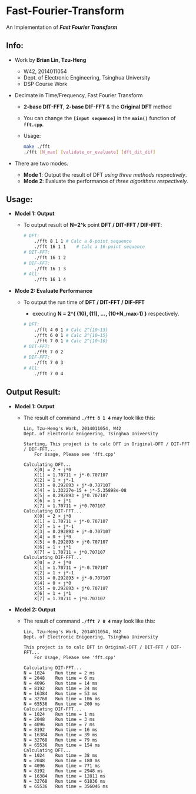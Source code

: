 # Fast-Fourier-Transform

An Implementation of *__Fast Fourier Transform__*



## Info:

* Work by __Brian Lin, Tzu-Heng__
  * W42, 2014011054
  * Dept. of Electronic Engineering, Tsinghua University
  * DSP Course Work


* Decimate in Time/Frequency, Fast Fourier Transform
  * __2-base DIT-FFT__, __2-base DIF-FFT__ & the __Original DFT__ method

  * You can change the __`[input sequence]`__ in the __`main()`__ function of __`fft.cpp`__.

  * Usage:

    ```sh
    make ./fft
    ./fft [N_max] [validate_or_evaluate] [dft_dit_dif]
    ```

* There are two modes. 
  * __Mode 1__: Output the result of DFT *using three methods respectively*.
  * __Mode 2__: Evaluate the performance of *three algorithms respectively*.




## Usage:

* __Model 1: Output__
  * To output result of __N=2^k__ point __DFT / DIT-FFT / DIF-FFT__:

    ```sh
    # DFT:
    	./fft 8 1 1	# Calc a 8-point sequence
    	./fft 16 1 1	# Calc a 16-point sequence
    # DIT-FFT:
    	./fft 16 1 2
    # DIF-FFT:
    	./fft 16 1 3
    # All:
    	./fft 16 1 4
    ```

* __Mode 2: Evaluate Performance__
  * To output the run time of __DFT / DIT-FFT / DIF-FFT__
    * executing __N = 2^{ (10), (11), ..., (10+N_max-1) }__ respectively.

    ```sh
    # DFT:
    	./fft 4 0 1	# Calc 2^{10~13}
    	./fft 6 0 1	# Calc 2^{10~15}
    	./fft 7 0 1	# Calc 2^{10~16}
    # DIT-FFT:
    	./fft 7 0 2
    # DIF-FFT:
    	./fft 7 0 3
    # All:
    	./fft 7 0 4
    ```



## Output Result:

* __Model 1: Output__

  * The result of command __`./fft 8 1 4`__ may look like this:

    ```
    Lin, Tzu-Heng's Work, 2014011054, W42
    Dept. of Electronic Enigeering, Tsinghua University

    Starting, This project is to calc DFT in Original-DFT / DIT-FFT / DIF-FFT...
    	For Usage, Please see 'fft.cpp' 

    Calculating DFT...
    	X[0] = 2 + j*0
    	X[1] = 1.70711 + j*-0.707107
    	X[2] = 1 + j*-1
    	X[3] = 0.292893 + j*-0.707107
    	X[4] = 1.33227e-15 + j*-5.35898e-08
    	X[5] = 0.292893 + j*0.707107
    	X[6] = 1 + j*1
    	X[7] = 1.70711 + j*0.707107
    Calculating DIT-FFT...
    	X[0] = 2 + j*0
    	X[1] = 1.70711 + j*-0.707107
    	X[2] = 1 + j*-1
    	X[3] = 0.292893 + j*-0.707107
    	X[4] = 0 + j*0
    	X[5] = 0.292893 + j*0.707107
    	X[6] = 1 + j*1
    	X[7] = 1.70711 + j*0.707107
    Calculating DIF-FFT...
    	X[0] = 2 + j*0
    	X[1] = 1.70711 + j*-0.707107
    	X[2] = 1 + j*-1
    	X[3] = 0.292893 + j*-0.707107
    	X[4] = 0 + j*0
    	X[5] = 0.292893 + j*0.707107
    	X[6] = 1 + j*1
    	X[7] = 1.70711 + j*0.707107
    ```

* __Model 2: Output__

  * The result of command __`./fft 7 0 4`__ may look like this:

    ```
    Lin, Tzu-Heng's Work, 2014011054, W42
    Dept. of Electronic Enigeering, Tsinghua University

    This project is to calc DFT in Original-DFT / DIT-FFT / DIF-FFT...
    	For Usage, Please see 'fft.cpp' 

    Calculating DIT-FFT...
    N = 1024	Run time = 2 ms
    N = 2048	Run time = 6 ms
    N = 4096	Run time = 14 ms
    N = 8192	Run time = 24 ms
    N = 16384	Run time = 53 ms
    N = 32768	Run time = 106 ms
    N = 65536	Run time = 200 ms
    Calculating DIF-FFT...
    N = 1024	Run time = 1 ms
    N = 2048	Run time = 3 ms
    N = 4096	Run time = 7 ms
    N = 8192	Run time = 16 ms
    N = 16384	Run time = 39 ms
    N = 32768	Run time = 79 ms
    N = 65536	Run time = 154 ms
    Calculating DFT...
    N = 1024	Run time = 38 ms
    N = 2048	Run time = 180 ms
    N = 4096	Run time = 771 ms
    N = 8192	Run time = 2948 ms
    N = 16384	Run time = 12811 ms
    N = 32768	Run time = 61836 ms
    N = 65536	Run time = 356046 ms
    ```